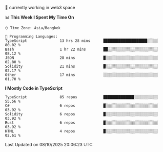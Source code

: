 🔭 currently working in web3 space

<!--START_SECTION:waka-->
📊 **This Week I Spent My Time On** 

```text
🕑︎ Time Zone: Asia/Bangkok

💬 Programming Languages: 
TypeScript               13 hrs 28 mins      ████████████████████░░░░░   80.02 % 
Bash                     1 hr 22 mins        ██░░░░░░░░░░░░░░░░░░░░░░░   08.12 % 
JSON                     28 mins             █░░░░░░░░░░░░░░░░░░░░░░░░   02.80 % 
Solidity                 21 mins             █░░░░░░░░░░░░░░░░░░░░░░░░   02.17 % 
Other                    17 mins             ░░░░░░░░░░░░░░░░░░░░░░░░░   01.70 % 
```

**I Mostly Code in TypeScript** 

```text
TypeScript               85 repos            ██████████████░░░░░░░░░░░   55.56 % 
C#                       6 repos             █░░░░░░░░░░░░░░░░░░░░░░░░   03.92 % 
Solidity                 6 repos             █░░░░░░░░░░░░░░░░░░░░░░░░   03.92 % 
Rust                     6 repos             █░░░░░░░░░░░░░░░░░░░░░░░░   03.92 % 
HTML                     4 repos             █░░░░░░░░░░░░░░░░░░░░░░░░   02.61 % 
```




 Last Updated on 08/10/2025 20:06:23 UTC
<!--END_SECTION:waka-->
